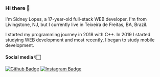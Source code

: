 ### Hi there 👋

<!--
**sidneylopes/sidneylopes** is a ✨ _special_ ✨ repository because its `README.md` (this file) appears on your GitHub profile. -->

I'm Sidney Lopes, a 17-year-old full-stack WEB developer. I'm from Livingstone, NJ, but I currently live in Teixeira de Freitas, BA, Brazil.

I started my programming journey in 2018 with C++. In 2019 I started studying WEB development and most recently, I began to study mobile development.



#### Social media 👇🏻
[![Github Badge](https://img.shields.io/badge/-Github-000?style=flat-square&logo=Github&logoColor=white&link=https://github.com/sidneylopes)](https://github.com/sidneylopes)<!-- [![Linkedin Badge](https://img.shields.io/badge/-LinkedIn-blue?style=flat-square&logo=Linkedin&logoColor=white&link=https://www.linkedin.com/in/larissa-dantier-858b1884/)](https://www.linkedin.com/in/larissa-dantier-858b1884/) --> [![Instagram Badge](https://img.shields.io/badge/-Instagram-pink?style=flat-square&logo=Instagram&logoColor=white&link=https://www.instagram.com/lidneysopes/?hl=pt)](https://www.instagram.com/lidneysopes/) <!--[![Gmail Badge](https://img.shields.io/badge/-Gmail-c14438?style=flat-square&logo=Gmail&logoColor=white&link=sidneylopesjr@gmail.com)](sidneylopesjr@gmail.com) -->

